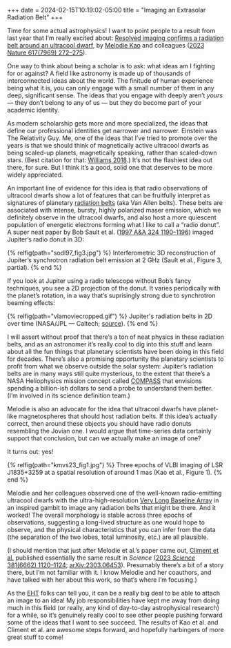 +++
date = 2024-02-15T10:19:02-05:00
title = "Imaging an Extrasolar Radiation Belt"
+++

Time for some actual astrophysics! I want to point people to a result from last
year that I’m really excited about: [Resolved imaging confirms a radiation belt
around an ultracool dwarf][kmvs23], by [Melodie Kao][kao] and colleagues ([2023
Nature 617(7969) 272–275][doi]).

[kmvs23]: https://ui.adsabs.harvard.edu/abs/2023Natur.619..272K/abstract
[kao]: https://melodiekao.com/
[doi]: https://doi.org/10.1038/s41586-023-06138-w

<!-- more -->

One way to think about being a scholar is to ask: what ideas am I fighting for
or against? A field like astronomy is made up of thousands of interconnected
ideas about the world. The finitude of human experience being what it is, you
can only engage with a small number of them in any deep, significant sense. The
ideas that you engage with deeply aren’t *yours* — they don’t belong to any of
us — but they do become part of your academic identity.

As modern scholarship gets more and more specialized, the ideas that define our
professional identities get narrower and narrower. Einstein was The Relativity
Guy. Me, one of the ideas that I’ve tried to promote over the years is that we
should think of magnetically active ultracool dwarfs as being scaled-up planets,
magnetically speaking, rather than scaled-down stars. (Best citation for that:
[Williams 2018][w18].) It’s not the flashiest idea out there, for sure. But I
think it’s a good, solid one that deserves to be more widely appreciated.

[w18]: https://ui.adsabs.harvard.edu/abs/2018haex.bookE.171W/abstract

An important line of evidence for this idea is that radio observations of
ultracool dwarfs show a lot of features that can be fruitfully interpret as
signatures of planetary [radiation belts][rb] (aka Van Allen belts). These belts
are associated with intense, bursty, highly polarized maser emission, which we
definitely observe in the ultracool dwarfs, and also host a more quiescent
population of energetic electrons forming what I like to call a “radio donut”. A
super neat paper by Bob Sault et al. ([1997 A&A 324 1190–1196][sodl97]) imaged
Jupiter’s radio donut in 3D:

[rb]: https://en.wikipedia.org/wiki/Van_Allen_radiation_belt
[sodl97]: https://ui.adsabs.harvard.edu/abs/1997A%26A...324.1190S/abstract

{% relfig(path="sodl97_fig3.jpg") %}
Interferometric 3D reconstruction of Jupiter’s synchrotron radiation belt
emission at 2 GHz (Sault et al., Figure 3, partial).
{% end %}

If you look at Jupiter using a radio telescope without Bob’s fancy techniques,
you see a 2D projection of the donut. It varies periodically with the planet’s
rotation, in a way that’s suprisingly strong due to synchrotron beaming effects:

{% relfig(path="vlamoviecropped.gif") %}
Jupiter's radiation belts in 2D over time (NASA/JPL — Caltech;
<a href="http://www.vofoundation.org/blog/nasas-juno-spacecraft/">source</a>).
{% end %}

I will assert without proof that there’s a ton of neat physics in these
radiation belts, and as an astronomer it’s really cool to dig into this stuff
and learn about all the fun things that planetary scientists have been doing in
this field for decades. There’s also a promising opportunity the planetary
scientists to profit from what we observe outside the solar system: Jupiter’s
radiation belts are in many ways still quite mysterious, to the extent that
there’s a NASA Heliophysics mission concept called [COMPASS] that envisions
spending a billion-ish dollars to send a probe to understand them better. (I’m
involved in its science definition team.)

[COMPASS]: https://ui.adsabs.harvard.edu/abs/2023BAAS...55c.067C/abstract

Melodie is also an advocate for the idea that ultracool dwarfs have planet-like
magnetospheres that should host radiation belts. If this idea’s actually
correct, then around these objects you should have radio donuts resembling the
Jovian one. I would argue that time-series data certainly support that
conclusion, but can we actually make an image of one?

It turns out: yes!

{% relfig(path="kmvs23_fig1.jpg") %}
Three epochs of VLBI imaging of LSR J1835+3259 at a spatial resolution
of around 1 mas (Kao et al., Figure 1).
{% end %}

Melodie and her colleagues observed one of the well-known radio-emitting
ultracool dwarfs with the ultra-high-resolution [Very Long Baseline Array][VLBA]
in an inspired gambit to image any radiation belts that might be there. And it
worked! The overall morphology is stable across three epochs of observations,
suggesting a long-lived structure as one would hope to observe, and the physical
characteristics that you can infer from the data (the separation of the two
lobes, total luminosity, etc.) are all plausible.

[VLBA]: https://public.nrao.edu/telescopes/vlba/

(I should mention that just after Melodie et al.’s paper came out, [Climent et
al.][cgpt+23] published essentially the same result in *Science* ([2023
*Science* 381(6662) 1120–1124][cgpt+23doi]; [arXiv:2303.06453][cgpt+23arxiv]).
Presumably there’s a bit of a story there, but I’m not familiar with it. I know
Melodie and her coauthors, and have talked with her about this work, so that’s
where I’m focusing.)

[cgpt+23]: https://ui.adsabs.harvard.edu/abs/2023Sci...381.1120C/abstract
[cgpt+23doi]: https://doi.org/10.1126/science.adg6635
[cgpt+23arxiv]: https://arxiv.org/abs/2303.06453

As the [EHT] folks can tell you, it can be a really big deal to be able to
attach an image to an idea! My job responsibilities have kept me away from doing
much in this field (or really, any kind of day-to-day astrophysical research)
for a while, so it’s genuinely really cool to see other people pushing forward
some of the ideas that I want to see succeed. The results of Kao et al. and
Climent et al. are awesome steps forward, and hopefully harbingers of more great
stuff to come!

[EHT]: https://eventhorizontelescope.org/
